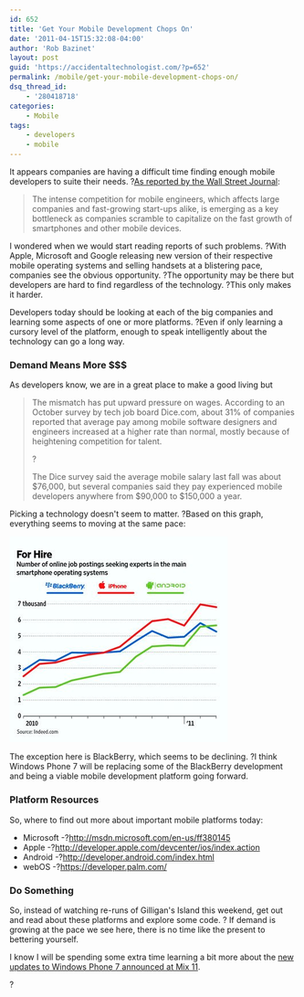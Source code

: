 ```yaml
---
id: 652
title: 'Get Your Mobile Development Chops On'
date: '2011-04-15T15:32:08-04:00'
author: 'Rob Bazinet'
layout: post
guid: 'https://accidentaltechnologist.com/?p=652'
permalink: /mobile/get-your-mobile-development-chops-on/
dsq_thread_id:
    - '280418718'
categories:
    - Mobile
tags:
    - developers
    - mobile
---
```


It appears companies are having a difficult time finding enough mobile developers to suite their needs. ?[As reported by the Wall Street Journal](http://online.wsj.com/article/SB10001424052748704547604576263200170918660.html?mod=WSJ_Tech_LEFTTopNews):

> The intense competition for mobile engineers, which affects large companies and fast-growing start-ups alike, is emerging as a key bottleneck as companies scramble to capitalize on the fast growth of smartphones and other mobile devices.

I wondered when we would start reading reports of such problems. ?With Apple, Microsoft and Google releasing new version of their respective mobile operating systems and selling handsets at a blistering pace, companies see the obvious opportunity. ?The opportunity may be there but developers are hard to find regardless of the technology. ?This only makes it harder.

Developers today should be looking at each of the big companies and learning some aspects of one or more platforms. ?Even if only learning a cursory level of the platform, enough to speak intelligently about the technology can go a long way.

### Demand Means More $$$

As developers know, we are in a great place to make a good living but

> The mismatch has put upward pressure on wages. According to an October survey by tech job board Dice.com, about 31% of companies reported that average pay among mobile software designers and engineers increased at a higher rate than normal, mostly because of heightening competition for talent.
> 
> ?
> 
> The Dice survey said the average mobile salary last fall was about $76,000, but several companies said they pay experienced mobile developers anywhere from $90,000 to $150,000 a year.

Picking a technology doesn't seem to matter. ?Based on this graph, everything seems to moving at the same pace:

![MK BL346A MOBDE NS 20110414185703](/assets/img/2011/04/MK-BL346A_MOBDE_NS_20110414185703.jpg "MK-BL346A_MOBDE_NS_20110414185703.jpg")

The exception here is BlackBerry, which seems to be declining. ?I think Windows Phone 7 will be replacing some of the BlackBerry development and being a viable mobile development platform going forward.

### Platform Resources

So, where to find out more about important mobile platforms today:

- Microsoft -?<http://msdn.microsoft.com/en-us/ff380145>
- Apple -?<http://developer.apple.com/devcenter/ios/index.action>
- Android -?<http://developer.android.com/index.html>
- webOS -?<https://developer.palm.com/>

### Do Something

So, instead of watching re-runs of Gilligan's Island this weekend, get out and read about these platforms and explore some code. ? If demand is growing at the pace we see here, there is no time like the present to bettering yourself.

I know I will be spending some extra time learning a bit more about the [new updates to Windows Phone 7 announced at Mix 11](http://windowsteamblog.com/windows_phone/b/wpdev/archive/2011/04/13/be-what-s-next-with-mango-developer-tools-and-platform.aspx).

?